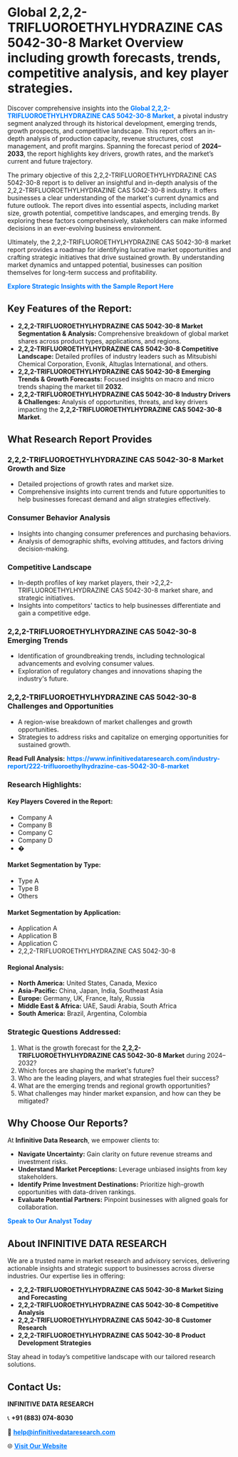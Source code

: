 <h1>Global 2,2,2-TRIFLUOROETHYLHYDRAZINE CAS 5042-30-8 Market Overview including growth forecasts, trends, competitive analysis, and key player strategies.</h1>
<p>
Discover comprehensive insights into the 
<a href="https://www.infinitivedataresearch.com/industry-report/222-trifluoroethylhydrazine-cas-5042-30-8-market" rel="dofollow" style="color: #007BFF; text-decoration: none;"><strong>Global 2,2,2-TRIFLUOROETHYLHYDRAZINE CAS 5042-30-8 Market</strong></a>, a pivotal industry segment analyzed through its historical development, emerging trends, growth prospects, and competitive landscape. This report offers an in-depth analysis of production capacity, revenue structures, cost management, and profit margins. Spanning the forecast period of <strong>2024–2033</strong>, the report highlights key drivers, growth rates, and the market’s current and future trajectory.
</p>
<p>
The primary objective of this 2,2,2-TRIFLUOROETHYLHYDRAZINE CAS 5042-30-8 report is to deliver an insightful and in-depth analysis of the 2,2,2-TRIFLUOROETHYLHYDRAZINE CAS 5042-30-8 industry. It offers businesses a clear understanding of the market's current dynamics and future outlook. The report dives into essential aspects, including market size, growth potential, competitive landscapes, and emerging trends. By exploring these factors comprehensively, stakeholders can make informed decisions in an ever-evolving business environment.
</p>
<p>
Ultimately, the 2,2,2-TRIFLUOROETHYLHYDRAZINE CAS 5042-30-8 market report provides a roadmap for identifying lucrative market opportunities and crafting strategic initiatives that drive sustained growth. By understanding market dynamics and untapped potential, businesses can position themselves for long-term success and profitability.
</p>
<p>
<a href="https://www.infinitivedataresearch.com/request-sample/reportId=104318" style="color: #007BFF; text-decoration: none;"><strong>Explore Strategic Insights with the Sample Report Here</strong></a>
</p>

<h2>Key Features of the Report:</h2>
<ul>
<li><strong>2,2,2-TRIFLUOROETHYLHYDRAZINE CAS 5042-30-8 Market Segmentation & Analysis:</strong> Comprehensive breakdown of global market shares across product types, applications, and regions.</li>
<li><strong>2,2,2-TRIFLUOROETHYLHYDRAZINE CAS 5042-30-8 Competitive Landscape:</strong> Detailed profiles of industry leaders such as Mitsubishi Chemical Corporation, Evonik, Altuglas International, and others.</li>
<li><strong>2,2,2-TRIFLUOROETHYLHYDRAZINE CAS 5042-30-8 Emerging Trends & Growth Forecasts:</strong> Focused insights on macro and micro trends shaping the market till <strong>2032</strong>.</li>
<li><strong>2,2,2-TRIFLUOROETHYLHYDRAZINE CAS 5042-30-8 Industry Drivers & Challenges:</strong> Analysis of opportunities, threats, and key drivers impacting the <strong>2,2,2-TRIFLUOROETHYLHYDRAZINE CAS 5042-30-8 Market</strong>.</li>
</ul>

<h2>What Research Report Provides</h2>
<h3>2,2,2-TRIFLUOROETHYLHYDRAZINE CAS 5042-30-8 Market Growth and Size</h3>
<ul>
<li>Detailed projections of growth rates and market size.</li>
<li>Comprehensive insights into current trends and future opportunities to help businesses forecast demand and align strategies effectively.</li>
</ul>

<h3>Consumer Behavior Analysis</h3>
<ul>
<li>Insights into changing consumer preferences and purchasing behaviors.</li>
<li>Analysis of demographic shifts, evolving attitudes, and factors driving decision-making.</li>
</ul>

<h3>Competitive Landscape</h3>
<ul>
<li>In-depth profiles of key market players, their >2,2,2-TRIFLUOROETHYLHYDRAZINE CAS 5042-30-8 market share, and strategic initiatives.</li>
<li>Insights into competitors' tactics to help businesses differentiate and gain a competitive edge.</li>
</ul>

<h3>2,2,2-TRIFLUOROETHYLHYDRAZINE CAS 5042-30-8 Emerging Trends</h3>
<ul>
<li>Identification of groundbreaking trends, including technological advancements and evolving consumer values.</li>
<li>Exploration of regulatory changes and innovations shaping the industry's future.</li>
</ul>

<h3>2,2,2-TRIFLUOROETHYLHYDRAZINE CAS 5042-30-8 Challenges and Opportunities</h3>
<ul>
<li>A region-wise breakdown of market challenges and growth opportunities.</li>
<li>Strategies to address risks and capitalize on emerging opportunities for sustained growth.</li>
</ul>
<p><strong>Read Full Analysis:</strong> <a href="https://www.infinitivedataresearch.com/industry-report/222-trifluoroethylhydrazine-cas-5042-30-8-market" rel="dofollow" style="color: #007BFF; text-decoration: none;"><strong>https://www.infinitivedataresearch.com/industry-report/222-trifluoroethylhydrazine-cas-5042-30-8-market</strong></a></p>
<h3>Research Highlights:</h3>
<h4>Key Players Covered in the Report:</h4>
<ul><li>Company A</li><li>Company B</li><li>Company C</li><li>Company D</li><li>�</li></ul>
<h4>Market Segmentation by Type:</h4>
<ul><li>Type A</li><li>Type B</li><li>Others</li></ul>
<h4>Market Segmentation by Application:</h4>
<ul><li>Application A</li><li>Application B</li><li>Application C</li><li>2,2,2-TRIFLUOROETHYLHYDRAZINE CAS 5042-30-8</li></ul>

<h4>Regional Analysis:</h4>
<ul>
<li><strong>North America:</strong> United States, Canada, Mexico</li>
<li><strong>Asia-Pacific:</strong> China, Japan, India, Southeast Asia</li>
<li><strong>Europe:</strong> Germany, UK, France, Italy, Russia</li>
<li><strong>Middle East & Africa:</strong> UAE, Saudi Arabia, South Africa</li>
<li><strong>South America:</strong> Brazil, Argentina, Colombia</li>
</ul>

<h3>Strategic Questions Addressed:</h3>
<ol>
<li>What is the growth forecast for the <strong>2,2,2-TRIFLUOROETHYLHYDRAZINE CAS 5042-30-8 Market</strong> during 2024–2032?</li>
<li>Which forces are shaping the market's future?</li>
<li>Who are the leading players, and what strategies fuel their success?</li>
<li>What are the emerging trends and regional growth opportunities?</li>
<li>What challenges may hinder market expansion, and how can they be mitigated?</li>
</ol>

<h2>Why Choose Our Reports?</h2>
<p>At <strong>Infinitive Data Research</strong>, we empower clients to:</p>
<ul>
<li><strong>Navigate Uncertainty:</strong> Gain clarity on future revenue streams and investment risks.</li>
<li><strong>Understand Market Perceptions:</strong> Leverage unbiased insights from key stakeholders.</li>
<li><strong>Identify Prime Investment Destinations:</strong> Prioritize high-growth opportunities with data-driven rankings.</li>
<li><strong>Evaluate Potential Partners:</strong> Pinpoint businesses with aligned goals for collaboration.</li>
</ul>
<p><a href="https://www.infinitivedataresearch.com/industry-report/222-trifluoroethylhydrazine-cas-5042-30-8-market" rel="dofollow" style="color: #007BFF; text-decoration: none;"><strong>Speak to Our Analyst Today</strong></a></p>

<h2>About INFINITIVE DATA RESEARCH</h2>
<p>We are a trusted name in market research and advisory services, delivering actionable insights and strategic support to businesses across diverse industries. Our expertise lies in offering:</p>
<ul>
<li><strong>2,2,2-TRIFLUOROETHYLHYDRAZINE CAS 5042-30-8 Market Sizing and Forecasting</strong></li>
<li><strong>2,2,2-TRIFLUOROETHYLHYDRAZINE CAS 5042-30-8 Competitive Analysis</strong></li>
<li><strong>2,2,2-TRIFLUOROETHYLHYDRAZINE CAS 5042-30-8 Customer Research</strong></li>
<li><strong>2,2,2-TRIFLUOROETHYLHYDRAZINE CAS 5042-30-8 Product Development Strategies</strong></li>
</ul>
<p>Stay ahead in today’s competitive landscape with our tailored research solutions.</p>

<h2>Contact Us:</h2>
<p><strong>INFINITIVE DATA RESEARCH</strong></p>
<p>📞 <strong>+91 (883) 074-8030</strong></p>
<p>📧 <strong><a href="mailto:help@infinitivedataresearch.com" style="color: #007BFF;">help@infinitivedataresearch.com</a></strong></p>
<p>🌐 <strong><a href="https://www.infinitivedataresearch.com" rel="dofollow" style="color: #007BFF;">Visit Our Website</a></strong></p>